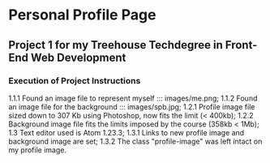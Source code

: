 # Personal Profile Page
## Project 1 for my Treehouse Techdegree in Front-End Web Development

### Execution of Project Instructions

1.1.1 Found an image file to represent myself ::: images/me.png;
1.1.2 Found an image file for the background ::: images/spb.jpg;
1.2.1 Profile image file sized down to 307 Kb using Photoshop, now fits the limit (< 400kb);
1.2.2 Background image file fits the limits imposed by the course (358kb < 1Mb);
1.3 Text editor used is Atom 1.23.3;
1.3.1 Links to new profile image and background image are set;
1.3.2 The class "profile-image" was left intact on my profile image.
